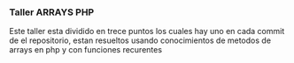 ### Taller ARRAYS PHP

Este taller esta dividido en trece puntos los cuales hay uno en cada commit de el repositorio, estan resueltos usando conocimientos de metodos de arrays en php y con funciones recurentes